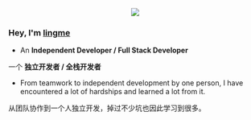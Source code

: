 <p align="center"> 
   <img alingn="center" src="https://view-count.glitch.me/count.svg" />
 </p>

### Hey, I'm [lingme](https://lingmin.me/)

* An <b>Independent Developer / Full Stack Developer</b>

一个 <b>独立开发者 / 全栈开发者</b>

* From teamwork to independent development by one person, I have encountered a lot of hardships and learned a lot from it.

从团队协作到一个人独立开发，掉过不少坑也因此学习到很多。
